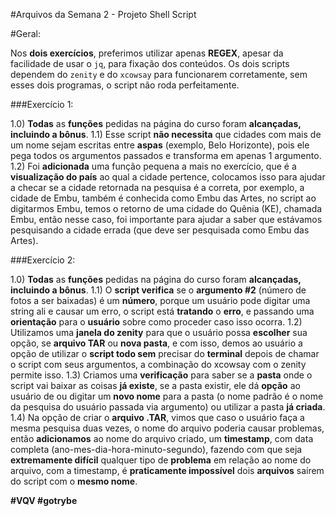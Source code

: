 #Arquivos da Semana 2 - Projeto Shell Script

#Geral:

Nos **dois exercícios**, preferimos utilizar apenas **REGEX**, apesar da facilidade de usar o `jq`, para fixação dos conteúdos.
Os dois scripts dependem do `zenity` e do `xcowsay` para funcionarem corretamente, sem esses dois programas, o script não roda perfeitamente.

###Exercício 1:

1.0) **Todas** as **funções** pedidas na página do curso foram **alcançadas, incluindo a bônus**.
1.1) Esse script **não necessita** que cidades com mais de um nome sejam escritas entre **aspas** (exemplo, Belo Horizonte), pois ele pega todos os argumentos passados e transforma em apenas 1 argumento.
1.2) Foi **adicionada** uma função pequena a mais no exercício, que é a **visualização do país** ao qual a cidade pertence, colocamos isso para ajudar a checar se a cidade retornada na pesquisa é a correta, por exemplo, a cidade de Embu, também é conhecida como Embu das Artes, no script ao digitarmos Embu, temos o retorno de uma cidade do Quênia (KE), chamada Embu, então nesse caso, foi importante para ajudar a saber que estávamos pesquisando a cidade errada (que deve ser pesquisada como Embu das Artes).

###Exercício 2:

1.0) **Todas** as **funções** pedidas na página do curso foram **alcançadas, incluindo a bônus**.
1.1) O **script verifica** se o **argumento #2** (número de fotos a ser baixadas) é um **número**, porque um usuário pode digitar uma string ali e causar um erro, o script está **tratando** o **erro**, e passando uma **orientação** para o **usuário** sobre como proceder caso isso ocorra.
1.2) Utilizamos uma **janela do zenity** para que o usuário possa **escolher** sua opção, se **arquivo TAR** ou **nova pasta**, e com isso, demos ao usuário a opção de utilizar o **script todo sem** precisar do **terminal** depois de chamar o script com seus argumentos, a combinação do xcowsay com o zenity permite isso.
1.3) Criamos uma **verificação** para saber se a **pasta** onde o script vai baixar as coisas **já existe**, se a pasta existir, ele dá **opção** ao usuário de ou digitar um **novo nome** para a pasta (o nome padrão é o nome da pesquisa do usuário passada via argumento) ou utilizar a pasta **já criada**.
1.4) Na opção de criar o **arquivo .TAR**, vimos que caso o usuário faça a mesma pesquisa duas vezes, o nome do arquivo poderia causar problemas, então **adicionamos** ao nome do arquivo criado, um **timestamp**, com data completa (ano-mes-dia-hora-minuto-segundo), fazendo com que seja **extremamente difícil** qualquer tipo de **problema** em relação ao nome do arquivo, com a timestamp, é **praticamente impossível** dois **arquivos** saírem do script com o **mesmo nome**.

**#VQV #gotrybe**
